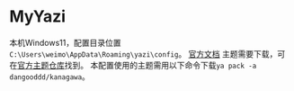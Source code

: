 # MyYazi

本机Windows11，配置目录位置`C:\Users\weimo\AppData\Roaming\yazi\config`。
[官方文档](https://yazi-rs.github.io/docs/)
主题需要下载，可在[官方主题仓库](https://github.com/yazi-rs/flavors)找到。
本配置使用的主题需用以下命令下载`ya pack -a dangooddd/kanagawa`。
